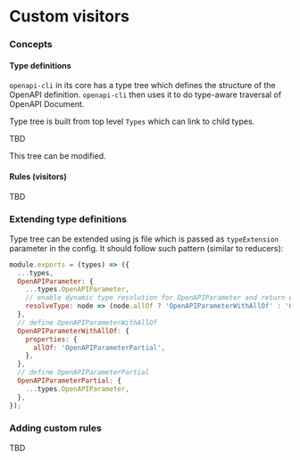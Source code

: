 # Custom visitors

### Concepts

#### Type definitions

`openapi-cli` in its core has a type tree which defines the structure of the OpenAPI definition. `openapi-cli` then uses it to do type-aware traversal of OpenAPI Document.

Type tree is built from top level `Types` which can link to child types.

TBD

This tree can be modified.

#### Rules (visitors)

TBD

### Extending type definitions

Type tree can be extended using js file which is passed as `typeExtension` parameter in the config. It should follow such pattern (similar to reducers):

```js
module.exports = (types) => ({
  ...types,
  OpenAPIParameter: {
    ...types.OpenAPIParameter,
    // enable dynamic type resolution for OpenAPIParameter and return either OpenAPIParameterWithAllOf or regular OpenAPIParameter
    resolveType: node => (node.allOf ? 'OpenAPIParameterWithAllOf' : 'OpenAPIParameter'),
  },
  // define OpenAPIParameterWithAllOf
  OpenAPIParameterWithAllOf: {
    properties: {
      allOf: 'OpenAPIParameterPartial',
    },
  },
  // define OpenAPIParameterPartial
  OpenAPIParameterPartial: {
    ...types.OpenAPIParameter,
  },
});
```

### Adding custom rules


TBD